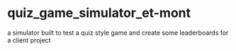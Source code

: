 # quiz_game_simulator_et-mont
a simulator built to test a quiz style game and create some leaderboards for a client project
